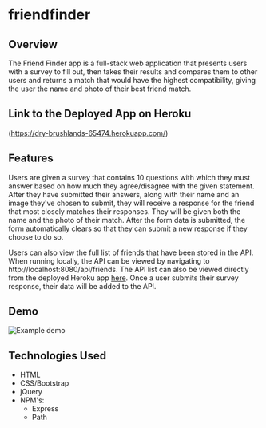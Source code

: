 # friendfinder

## Overview
The Friend Finder app is a full-stack web application that presents users with a survey to fill out, then takes their results and compares them to other users and returns a match that would have the highest compatibility, giving the user the name and photo of their best friend match. 

## Link to the Deployed App on Heroku
(https://dry-brushlands-65474.herokuapp.com/)

## Features
Users are given a survey that contains 10 questions with which they must answer based on how much they agree/disagree with the given statement. After they have submitted their answers, along with their name and an image they've chosen to submit, they will receive a response for the friend that most closely matches their responses. They will be given both the name and the photo of their match. After the form data is submitted, the form automatically clears so that they can submit a new response if they choose to do so.

Users can also view the full list of friends that have been stored in the API. When running locally, the API can be viewed by navigating to http://localhost:8080/api/friends. The API list can also be viewed directly from the deployed Heroku app [here](https://dry-brushlands-65474.herokuapp.com/api/friends). Once a user submits their survey response, their data will be added to the API.

## Demo
![Example demo](style/images/demo.gif)

## Technologies Used
* HTML
* CSS/Bootstrap
* jQuery
* NPM's:
    * Express
    * Path

